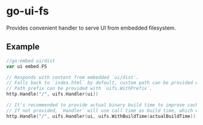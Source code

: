 # go-ui-fs

Provides convenient handler to serve UI from embedded filesystem.

## Example

```go
//go:embed ui/dist
var ui embed.FS

// Responds with content from embedded `ui/dist`.
// Falls back to `index.html` by default, custom path can be provided with `uifs.WithFallbackPath`.
// Path prefix can be provided with `uifs.WithPrefix`.
http.Handle("/", uifs.Handler(ui))

// It's recommended to provide actual binary build time to improve caching.
// If not provided, `Handler` will use call time as build time, which will cause cache invalidation on binary restart.
http.Handle("/", uifs.Handler(ui, uifs.WithBuildTime(actualBuildTime)))
```
